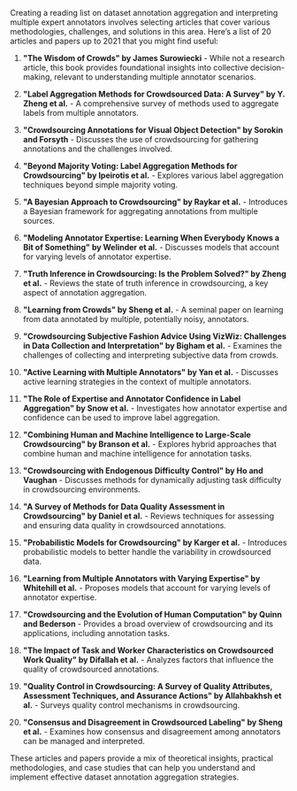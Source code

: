 Creating a reading list on dataset annotation aggregation and interpreting multiple expert annotators involves selecting articles that cover various methodologies, challenges, and solutions in this area. Here’s a list of 20 articles and papers up to 2021 that you might find useful:

1. **"The Wisdom of Crowds" by James Surowiecki** - While not a research article, this book provides foundational insights into collective decision-making, relevant to understanding multiple annotator scenarios.

2. **"Label Aggregation Methods for Crowdsourced Data: A Survey" by Y. Zheng et al.** - A comprehensive survey of methods used to aggregate labels from multiple annotators.

3. **"Crowdsourcing Annotations for Visual Object Detection" by Sorokin and Forsyth** - Discusses the use of crowdsourcing for gathering annotations and the challenges involved.

4. **"Beyond Majority Voting: Label Aggregation Methods for Crowdsourcing" by Ipeirotis et al.** - Explores various label aggregation techniques beyond simple majority voting.

5. **"A Bayesian Approach to Crowdsourcing" by Raykar et al.** - Introduces a Bayesian framework for aggregating annotations from multiple sources.

6. **"Modeling Annotator Expertise: Learning When Everybody Knows a Bit of Something" by Welinder et al.** - Discusses models that account for varying levels of annotator expertise.

7. **"Truth Inference in Crowdsourcing: Is the Problem Solved?" by Zheng et al.** - Reviews the state of truth inference in crowdsourcing, a key aspect of annotation aggregation.

8. **"Learning from Crowds" by Sheng et al.** - A seminal paper on learning from data annotated by multiple, potentially noisy, annotators.

9. **"Crowdsourcing Subjective Fashion Advice Using VizWiz: Challenges in Data Collection and Interpretation" by Bigham et al.** - Examines the challenges of collecting and interpreting subjective data from crowds.

10. **"Active Learning with Multiple Annotators" by Yan et al.** - Discusses active learning strategies in the context of multiple annotators.

11. **"The Role of Expertise and Annotator Confidence in Label Aggregation" by Snow et al.** - Investigates how annotator expertise and confidence can be used to improve label aggregation.

12. **"Combining Human and Machine Intelligence to Large-Scale Crowdsourcing" by Branson et al.** - Explores hybrid approaches that combine human and machine intelligence for annotation tasks.

13. **"Crowdsourcing with Endogenous Difficulty Control" by Ho and Vaughan** - Discusses methods for dynamically adjusting task difficulty in crowdsourcing environments.

14. **"A Survey of Methods for Data Quality Assessment in Crowdsourcing" by Daniel et al.** - Reviews techniques for assessing and ensuring data quality in crowdsourced annotations.

15. **"Probabilistic Models for Crowdsourcing" by Karger et al.** - Introduces probabilistic models to better handle the variability in crowdsourced data.

16. **"Learning from Multiple Annotators with Varying Expertise" by Whitehill et al.** - Proposes models that account for varying levels of annotator expertise.

17. **"Crowdsourcing and the Evolution of Human Computation" by Quinn and Bederson** - Provides a broad overview of crowdsourcing and its applications, including annotation tasks.

18. **"The Impact of Task and Worker Characteristics on Crowdsourced Work Quality" by Difallah et al.** - Analyzes factors that influence the quality of crowdsourced annotations.

19. **"Quality Control in Crowdsourcing: A Survey of Quality Attributes, Assessment Techniques, and Assurance Actions" by Allahbakhsh et al.** - Surveys quality control mechanisms in crowdsourcing.

20. **"Consensus and Disagreement in Crowdsourced Labeling" by Sheng et al.** - Examines how consensus and disagreement among annotators can be managed and interpreted.

These articles and papers provide a mix of theoretical insights, practical methodologies, and case studies that can help you understand and implement effective dataset annotation aggregation strategies.